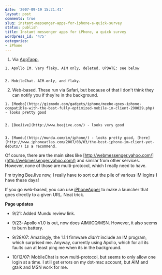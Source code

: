 ```yaml
---
date: '2007-09-19 15:21:41'
layout: post
comments: true
slug: instant-messenger-apps-for-iphone-a-quick-survey
status: publish
title: Instant messenger apps for iPhone, a quick survey
wordpress_id: '475'
categories:
- iPhone
---
```






	
  1. Via [AppTapp](http://iphone.nullriver.com/beta/),

	
    1. Apollo IM. Very flaky, AIM only, deleted. UPDATE: see below

	
    2. MobileChat. AIM-only, and flaky.




	
  2. Web-based. These run via Safari, but because of that I don't think they can notify you if they're in the background.

	
    1. [Meebo](http://gizmodo.com/gadgets/iphone/meebo-goes-iphone-compatible-with-the-best-fully-optimized-mobile-im-client-290029.php) - looks pretty good

	
    2. [BeeJive](http://www.beejive.com/) - looks very good

	
    3. [Mundu](http://mundu.com/im/iphone/) - looks pretty good, [here](http://www.iphoneatlas.com/2007/08/03/the-best-iphone-im-client-yet-debuts/) is a recommend.





Of course, there are the main sites like [http://webmessenger.yahoo.com/](http://webmessenger.yahoo.com/) and similar from other services. However, none of those are multi-protocol, which I really need to have.

I'm trying BeeJive now, I really have to sort out the pile of various IM logins I have these days!

If you go web-based, you can use [iPhoneApper](http://www.jonsthoughtsoneverything.com/iphone_apper/) to make a launcher that goes directly to a given URL. Neat trick.

**Page updates**



	
  * 9/21: Added Mundu review link.

	
  * 9/23: Apollo v1.0 is out, now does AIM/ICQ/MSN. However, it also seems to burn battery.

	
  * 9/28/07: Amazingly, the 1.1.1 firmware _didn't_ include an IM program, which surprised me. Anyway, currently using Apollo, which for all its faults can at least ping me when its in the background.

	
  * 10/12/07: MobileChat is now multi-protocol, but seems to only allow one login at a time. I still get errors on my dot-mac account, but AIM and gtalk and MSN work for me.


